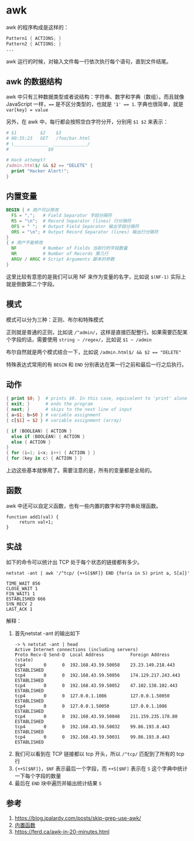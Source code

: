 # awk 

awk 的程序构成是这样的：

```awk
Pattern1 { ACTIONS; }
Pattern2 { ACTIONS; }
...
```

awk 运行的时候，对输入文件每一行依次执行每个语句，直到文件结尾。

## awk 的数据结构

awk 中只有三种数据类型或者说结构：字符串、数字和字典（数组）。而且就像 JavaScript 一样，`==` 是不区分类型的，也就是 `'1' == 1`. 字典也很简单，就是 `var[key] = value`

另外，在 awk 中，每行都会按照空白字符分开，分别用 `$1 $2` 来表示：

```awk
# $1         $2    $3
# 00:35:23   GET   /foo/bar.html
# \_____________  _____________/
#               $0

# Hack attempt?
/admin.html$/ && $2 == "DELETE" {
  print "Hacker Alert!";
}
```

## 内置变量

```awk
BEGIN { # 用户可以修改
  FS = ",";   # Field Separator 字段分隔符
  RS = "\n";  # Record Separator (lines) 行分隔符
  OFS = " ";  # Output Field Separator 输出字段分隔符
  ORS = "\n"; # Output Record Separator (lines) 输出行分隔符
}
{ # 用户不能修改
  NF          # Number of Fields 当前行的字段数量
  NR          # Number of Records 第几行
  ARGV / ARGC # Script Arguments 脚本的参数
}
```

这里比较有意思的是我们可以用 NF 来作为变量的名字，比如说 `$(NF-1)` 实际上就是倒数第二个字段。

## 模式

模式可以分为三种：正则、布尔和特殊模式

正则就是普通的正则，比如说 `/^admin/`，这样是直接匹配整行。如果需要匹配某个字段的话，需要使用 `string ~ /regex/`，比如说 `$1 ~ /admin`

布尔自然就是两个模式结合一下，比如说 `/admin.html$/ && $2 == "DELETE"`

特殊表达式常用的有 `BEGIN` 和 `END` 分别表达在第一行之前和最后一行之后执行。

## 动作

```awk
{ print $0; }  # prints $0. In this case, equivalent to 'print' alone
{ exit; }      # ends the program
{ next; }      # skips to the next line of input
{ a=$1; b=$0 } # variable assignment
{ c[$1] = $2 } # variable assignment (array)

{ if (BOOLEAN) { ACTION }
  else if (BOOLEAN) { ACTION }
  else { ACTION }
}
{ for (i=1; i<x; i++) { ACTION } }
{ for (key in c) { ACTION } }
```

上边这些基本就够用了。需要注意的是，所有的变量都是全局的。

## 函数

awk 中还可以自定义函数，也有一些内置的数字和字符串处理函数。

```
function add1(val) {
     return val+1;
}
```

## 实战

如下的命令可以统计出 TCP 处于每个状态的链接都有多少。

```
netstat -ant | awk '/^tcp/ {++S[$NF]} END {for(a in S) print a, S[a]}'  

TIME_WAIT 856
CLOSE_WAIT 1
FIN_WAIT1 1
ESTABLISHED 666
SYN_RECV 2
LAST_ACK 1
```

解释：

1. 首先netstat -ant 的输出如下
    ```
    -> % netstat -ant | head
    Active Internet connections (including servers)
    Proto Recv-Q Send-Q  Local Address          Foreign Address        (state)
    tcp4       0      0  192.168.43.59.50058    23.23.149.218.443      ESTABLISHED
    tcp4       0      0  192.168.43.59.50056    174.129.217.243.443    ESTABLISHED
    tcp4       0      0  192.168.43.59.50052    47.102.138.102.443     ESTABLISHED
    tcp4       0      0  127.0.0.1.1086         127.0.0.1.50050        ESTABLISHED
    tcp4       0      0  127.0.0.1.50050        127.0.0.1.1086         ESTABLISHED
    tcp4       0      0  192.168.43.59.50048    211.159.235.178.80     ESTABLISHED
    tcp4       0      0  192.168.43.59.50032    99.86.193.8.443        ESTABLISHED
    tcp4       0      0  192.168.43.59.50031    99.86.193.8.443        ESTABLISHED
    ```
2. 我们可以看到在 TCP 链接都以 tcp 开头，所以 `/^tcp/` 匹配到了所有的 tcp 行
3. `{++S[$NF]}`，`$NF` 表示最后一个字段，而 `++S[$NF]` 表示在 `S` 这个字典中统计一下每个字段的数量
4. 最后在 `END` 块中遍历并输出统计结果 `S`

## 参考

1. https://blog.jpalardy.com/posts/skip-grep-use-awk/
2. [内置函数](https://www.gnu.org/software/gawk/manual/html_node/Built_002din.html#Built_002din)
3. https://ferd.ca/awk-in-20-minutes.html